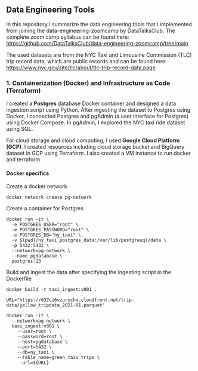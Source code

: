 ## Data Engineering Tools

In this repository I summarize the data engineering tools that I implemented from joining the data-engineering-zoomcamp by DataTalksClub. The complete zoom camp syllabus can be found here: <https://github.com/DataTalksClub/data-engineering-zoomcamp/tree/main>

The used datasets are from the NYC Taxi and Limousine Commission (TLC) trip record data, which are public records and can be found here: <https://www.nyc.gov/site/tlc/about/tlc-trip-record-data.page>

### 1. Containerization (Docker) and Infrastructure as Code (Terraform)

I created a **Postgres** database Docker container and designed a data ingestion script using Python.  After ingesting the dataset to Postgres using Docker, I connected Postgres and pgAdmin (a user interface for Postgres) using Docker Compose. In pgAdmin, I explored the NYC taxi ride dataset using SQL.

For cloud storage and cloud computing, I used **Google Cloud Platform (GCP)**. I created resources including cloud storage bucket and BigQuery dataset in GCP using Terraform. I also created a VM instance to run docker and terraform.


#### Docker specifics

Create a docker network

```
docker network create pg-network
```

Create a container for Postgres

```
docker run -it \
  -e POSTGRES_USER="root" \
  -e POSTGRES_PASSWORD="root" \
  -e POSTGRES_DB="ny_taxi" \
  -v $(pwd)/ny_taxi_postgres_data:/var/lib/postgresql/data \
  -p 5432:5432 \
  --network=pg-network \
  --name pgdatabase \
  postgres:13
```
Build and ingest the data after specifying the ingesting script in the Dockerfile

```
docker build -t taxi_ingest:v001 .
```
```
URL="https://d37ci6vzurychx.cloudfront.net/trip-data/yellow_tripdata_2021-01.parquet"
```
```
docker run -it \
  --network=pg-network \
  taxi_ingest:v001 \
    --user=root \
    --password=root \
    --host=pgdatabase \
    --port=5432 \
    --db=ny_taxi \
    --table_name=green_taxi_trips \
    --url=${URL}
```




